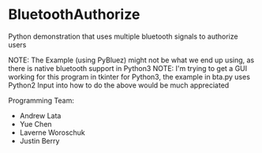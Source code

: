 # BluetoothAuthorize
Python demonstration that uses multiple bluetooth signals to authorize users

NOTE: The Example (using PyBluez) might not be what we end up using, as there is native bluetooth support in Python3
NOTE: I'm trying to get a GUI working for this program in tkinter for Python3, the example in bta.py uses Python2 
Input into how to do the above would be much appreciated


Programming Team:
- Andrew Lata
- Yue Chen
- Laverne Woroschuk
- Justin Berry
